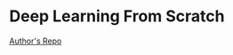 # Deep Learning From Scratch
[Author's Repo](https://github.com/WegraLee/deep-learning-from-scratch)
